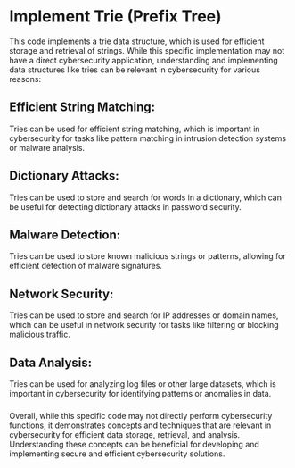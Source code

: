 # Implement Trie (Prefix Tree)

This code implements a trie data structure, which is used for efficient storage and retrieval of strings. While this specific implementation may not have a direct cybersecurity application, understanding and implementing data structures like tries can be relevant in cybersecurity for various reasons:

## Efficient String Matching:
Tries can be used for efficient string matching, which is important in cybersecurity for tasks like pattern matching in intrusion detection systems or malware analysis.

## Dictionary Attacks:
Tries can be used to store and search for words in a dictionary, which can be useful for detecting dictionary attacks in password security.

## Malware Detection:
Tries can be used to store known malicious strings or patterns, allowing for efficient detection of malware signatures.

## Network Security:
Tries can be used to store and search for IP addresses or domain names, which can be useful in network security for tasks like filtering or blocking malicious traffic.

## Data Analysis:
Tries can be used for analyzing log files or other large datasets, which is important in cybersecurity for identifying patterns or anomalies in data.
###
Overall, while this specific code may not directly perform cybersecurity functions, it demonstrates concepts and techniques that are relevant in cybersecurity for efficient data storage, retrieval, and analysis. Understanding these concepts can be beneficial for developing and implementing secure and efficient cybersecurity solutions.

